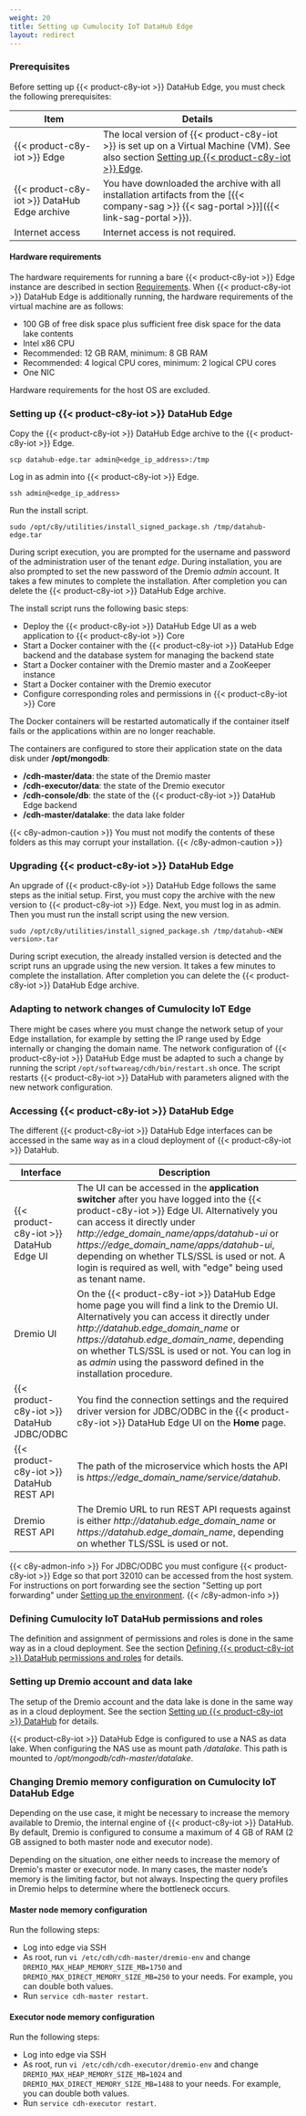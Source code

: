 ```yaml
---
weight: 20
title: Setting up Cumulocity IoT DataHub Edge
layout: redirect
---
```


### Prerequisites

Before setting up {{< product-c8y-iot >}} DataHub Edge, you must check the following prerequisites:

| Item | Details |
| -----   | -----   |
| {{< product-c8y-iot >}} Edge | The local version of {{< product-c8y-iot >}} is set up on a Virtual Machine (VM). See also section [Setting up {{< product-c8y-iot >}} Edge](/edge/installation). |
| {{< product-c8y-iot >}} DataHub Edge archive | You have downloaded the archive with all installation artifacts from the [{{< company-sag >}} {{< sag-portal >}}]({{< link-sag-portal >}}). |
| Internet access | Internet access is not required. |

#### Hardware requirements

The hardware requirements for running a bare {{< product-c8y-iot >}} Edge instance are described in section [Requirements](/edge/installation#prerequisites). When {{< product-c8y-iot >}} DataHub Edge is additionally running, the hardware requirements of the virtual machine are as follows:

* 100 GB of free disk space plus sufficient free disk space for the data lake contents
* Intel x86 CPU
* Recommended: 12 GB RAM, minimum: 8 GB RAM
* Recommended: 4 logical CPU cores, minimum: 2 logical CPU cores
* One NIC

Hardware requirements for the host OS are excluded.

### Setting up {{< product-c8y-iot >}} DataHub Edge

Copy the {{< product-c8y-iot >}} DataHub Edge archive to the {{< product-c8y-iot >}} Edge.

```shell
scp datahub-edge.tar admin@<edge_ip_address>:/tmp
```

Log in as admin into {{< product-c8y-iot >}} Edge.

```shell
ssh admin@<edge_ip_address>
```

Run the install script.

```shell
sudo /opt/c8y/utilities/install_signed_package.sh /tmp/datahub-edge.tar
```

During script execution, you are prompted for the username and password of the administration user of the tenant <em>edge</em>. During installation, you are also prompted to set the new password of the Dremio <em>admin</em> account. It takes a few minutes to complete the installation. After completion you can delete the {{< product-c8y-iot >}} DataHub Edge archive.

The install script runs the following basic steps:

* Deploy the {{< product-c8y-iot >}} DataHub Edge UI as a web application to {{< product-c8y-iot >}} Core
* Start a Docker container with the {{< product-c8y-iot >}} DataHub Edge backend and the database system for managing the backend state
* Start a Docker container with the Dremio master and a ZooKeeper instance
* Start a Docker container with the Dremio executor
* Configure corresponding roles and permissions in {{< product-c8y-iot >}} Core

The Docker containers will be restarted automatically if the container itself fails or the applications within are no longer reachable.

The containers are configured to store their application state on the data disk under **/opt/mongodb**:

* **/cdh-master/data**: the state of the Dremio master
* **/cdh-executor/data**: the state of the Dremio executor
* **/cdh-console/db**: the state of the {{< product-c8y-iot >}} DataHub Edge backend
* **/cdh-master/datalake**: the data lake folder

{{< c8y-admon-caution >}}
You must not modify the contents of these folders as this may corrupt your installation.
{{< /c8y-admon-caution >}}

### Upgrading {{< product-c8y-iot >}} DataHub Edge
An upgrade of {{< product-c8y-iot >}} DataHub Edge follows the same steps as the initial setup. First, you must copy the archive with the new version to {{< product-c8y-iot >}} Edge. Next, you must log in as admin. Then you must run the install script using the new version.

```shell
sudo /opt/c8y/utilities/install_signed_package.sh /tmp/datahub-<NEW version>.tar
```

During script execution, the already installed version is detected and the script runs an upgrade using the new version. It takes a few minutes to complete the installation. After completion you can delete the {{< product-c8y-iot >}} DataHub Edge archive.

### Adapting to network changes of Cumulocity IoT Edge

There might be cases where you must change the network setup of your Edge installation, for example by setting the IP range used by Edge internally or changing the domain name. The network configuration of {{< product-c8y-iot >}} DataHub Edge must be adapted to such a change by running the script `/opt/softwareag/cdh/bin/restart.sh` once. The script restarts {{< product-c8y-iot >}} DataHub with parameters aligned with the new network configuration.

### Accessing {{< product-c8y-iot >}} DataHub Edge

The different {{< product-c8y-iot >}} DataHub Edge interfaces can be accessed in the same way as in a cloud deployment of {{< product-c8y-iot >}} DataHub.

<table>
<thead>
<colgroup>
   <col style="width: 20%;">
   <col style="width: 80%;">
</colgroup>
<tr>
<th>Interface</th>
<th>Description</th>
</tr>
</thead>
<tbody>
<tr>
<td>{{< product-c8y-iot >}} DataHub Edge UI</td>
<td>The UI can be accessed in the <strong>application switcher</strong> after you have logged into the {{< product-c8y-iot >}} Edge UI. Alternatively you can access it directly under <em>http://edge_domain_name/apps/datahub-ui</em> or <em>https://edge_domain_name/apps/datahub-ui</em>, depending on whether TLS/SSL is used or not. A login is required as well, with "edge" being used as tenant name.</td>
</tr>
<tr>
<td>Dremio UI</td>
<td>On the {{< product-c8y-iot >}} DataHub Edge home page you will find a link to the Dremio UI. Alternatively you can access it directly under <em>http://datahub.edge_domain_name</em> or <em>https://datahub.edge_domain_name</em>, depending on whether TLS/SSL is used or not. You can log in as <em>admin</em> using the password defined in the installation procedure.</td>
</tr>
<tr>
<td>{{< product-c8y-iot >}} DataHub JDBC/ODBC</td>
<td>You find the connection settings and the required driver version for JDBC/ODBC in the {{< product-c8y-iot >}} DataHub Edge UI on the <strong>Home</strong> page.</td>
</tr>
<tr>
<td>{{< product-c8y-iot >}} DataHub REST API</td>
<td>The path of the microservice which hosts the API is <em>https://edge_domain_name/service/datahub</em>.</td>
</tr>
<tr>
<td>Dremio REST API</td>
<td>The Dremio URL to run REST API requests against is either <em>http://datahub.edge_domain_name</em> or <em>https://datahub.edge_domain_name</em>, depending on whether TLS/SSL is used or not.</td>
</tr>
</tbody>
</table>

{{< c8y-admon-info >}}
For JDBC/ODBC you must configure {{< product-c8y-iot >}} Edge so that port 32010 can be accessed from the host system. For instructions on port forwarding see the section "Setting up port forwarding" under [Setting up the environment](/edge/installation/#setting-up-the-environment).
{{< /c8y-admon-info >}}

### Defining Cumulocity IoT DataHub permissions and roles

The definition and assignment of permissions and roles is done in the same way as in a cloud deployment. See the section [Defining {{< product-c8y-iot >}} DataHub permissions and roles](/datahub/setting-up-datahub/#defining-permissions) for details.

### Setting up Dremio account and data lake

The setup of the Dremio account and the data lake is done in the same way as in a cloud deployment. See the section [Setting up {{< product-c8y-iot >}} DataHub](/datahub/setting-up-datahub/#setting-up-dremio-datalake) for details.

{{< product-c8y-iot >}} DataHub Edge is configured to use a NAS as data lake. When configuring the NAS use as mount path */datalake*. This path is mounted to */opt/mongodb/cdh-master/datalake*.

### Changing Dremio memory configuration on Cumulocity IoT DataHub Edge

Depending on the use case, it might be necessary to increase the memory available to Dremio, the internal engine of {{< product-c8y-iot >}} DataHub. By default, Dremio is configured to consume a maximum of 4 GB of RAM (2 GB assigned to both master node and executor node).

Depending on the situation, one either needs to increase the memory of Dremio's master or executor node. In many cases, the master node’s memory is the limiting factor, but not always. Inspecting the query profiles in Dremio helps to determine where the bottleneck occurs.

#### Master node memory configuration

Run the following steps:
- Log into edge via SSH
- As root, run `vi /etc/cdh/cdh-master/dremio-env` and change `DREMIO_MAX_HEAP_MEMORY_SIZE_MB=1750` and `DREMIO_MAX_DIRECT_MEMORY_SIZE_MB=250` to your needs. For example, you can double both values.
- Run `service cdh-master restart`.

#### Executor node memory configuration

Run the following steps:
- Log into edge via SSH
- As root, run `vi /etc/cdh/cdh-executor/dremio-env` and change `DREMIO_MAX_HEAP_MEMORY_SIZE_MB=1024` and `DREMIO_MAX_DIRECT_MEMORY_SIZE_MB=1488` to your needs. For example, you can double both values.
- Run `service cdh-executor restart`.
